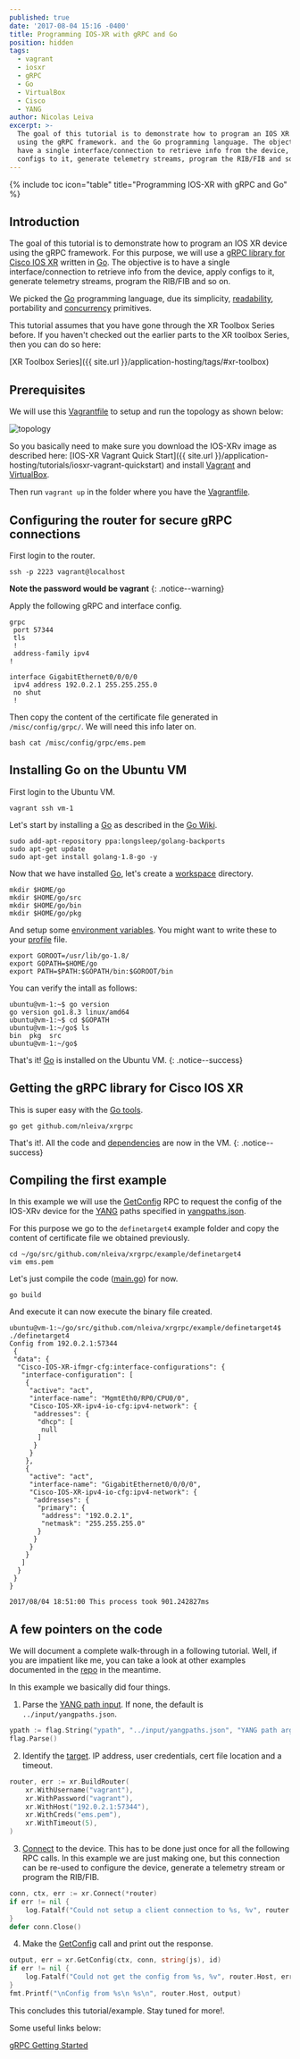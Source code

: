 ```yaml
---
published: true
date: '2017-08-04 15:16 -0400'
title: Programming IOS-XR with gRPC and Go
position: hidden
tags:
  - vagrant
  - iosxr
  - gRPC
  - Go
  - VirtualBox
  - Cisco
  - YANG
author: Nicolas Leiva
excerpt: >-
  The goal of this tutorial is to demonstrate how to program an IOS XR device
  using the gRPC framework. and the Go programming language. The objective is to
  have a single interface/connection to retrieve info from the device, apply
  configs to it, generate telemetry streams, program the RIB/FIB and so on.
---
```

{% include toc icon="table" title="Programming IOS-XR with gRPC and Go" %}

## Introduction
The goal of this tutorial is to demonstrate how to program an IOS XR device using the gRPC framework. For this purpose, we will use a [gRPC library for Cisco IOS XR](https://github.com/nleiva/xrgrpc) written in [Go](https://golang.org/).
The objective is to have a single interface/connection to retrieve info from the device, apply configs to it, generate telemetry streams, program the RIB/FIB and so on.

We picked the [Go](https://golang.org/) programming language, due its simplicity, [readability](https://talks.golang.org/2015/simplicity-is-complicated.slide#15), portability and [concurrency](https://github.com/nleiva/xrgrpc#cli-config-multiple-routers-simultaneously-merge) primitives.

This tutorial assumes that you have gone through the XR Toolbox Series before. If you haven't checked out the earlier parts to the XR toolbox Series, then you can do so here:  

>
[XR Toolbox Series]({{ site.url }}/application-hosting/tags/#xr-toolbox)

## Prerequisites

We will use this [Vagrantfile](https://github.com/nleiva/xrgrpc/blob/master/example/definetarget4/Vagrantfile) to setup and run the topology as shown below:  

![topology](https://xrdocs.github.io/xrdocs-images/assets/images/grpc.png)

So you basically need to make sure you download the IOS-XRv image as described here: [IOS-XR Vagrant Quick Start]({{ site.url }}/application-hosting/tutorials/iosxr-vagrant-quickstart) and install [Vagrant](https://www.vagrantup.com/downloads.html) and [VirtualBox](https://www.virtualbox.org/wiki/Downloads). 

Then run `vagrant up` in the folder where you have the [Vagrantfile](https://github.com/nleiva/xrgrpc/blob/master/example/definetarget4/Vagrantfile).

## Configuring the router for secure gRPC connections

First login to the router.

```shell
ssh -p 2223 vagrant@localhost
```

**Note the password would be vagrant**
{: .notice--warning}

Apply the following gRPC and interface config.

```
grpc
 port 57344
 tls
 !
 address-family ipv4
!
```

```
interface GigabitEthernet0/0/0/0
 ipv4 address 192.0.2.1 255.255.255.0
 no shut
 !
```

Then copy the content of the certificate file generated in `/misc/config/grpc/`. We will need this info later on.
 
```shell
bash cat /misc/config/grpc/ems.pem
```
 
## Installing Go on the Ubuntu VM

First login to the Ubuntu VM.

```shell
vagrant ssh vm-1
```

Let's start by installing a [Go](https://golang.org/) as described in the [Go Wiki](https://github.com/golang/go/wiki/Ubuntu).

```shell
sudo add-apt-repository ppa:longsleep/golang-backports
sudo apt-get update
sudo apt-get install golang-1.8-go -y
```

Now that we have installed [Go](https://golang.org/), let's create a [workspace](https://golang.org/doc/code.html#Workspaces) directory.

```shell
mkdir $HOME/go
mkdir $HOME/go/src
mkdir $HOME/go/bin
mkdir $HOME/go/pkg
```

And setup some [environment variables](https://golang.org/doc/code.html#GOPATH). You might want to write these to your [profile](http://www.theunixschool.com/2011/07/what-is-profile-file.html) file. 

```shell
export GOROOT=/usr/lib/go-1.8/
export GOPATH=$HOME/go
export PATH=$PATH:$GOPATH/bin:$GOROOT/bin
```

You can verify the intall as follows:

```shell
ubuntu@vm-1:~$ go version
go version go1.8.3 linux/amd64
ubuntu@vm-1:~$ cd $GOPATH
ubuntu@vm-1:~/go$ ls
bin  pkg  src
ubuntu@vm-1:~/go$
```

That's it! [Go](https://golang.org/) is installed on the Ubuntu VM.
{: .notice--success}  

## Getting the gRPC library for Cisco IOS XR

This is super easy with the [Go tools](https://golang.org/cmd/go/#hdr-Download_and_install_packages_and_dependencies).

```shell
go get github.com/nleiva/xrgrpc
```

That's it!. All the code and [dependencies](https://github.com/golang/dep) are now in the VM.
{: .notice--success} 

## Compiling the first example

In this example we will use the [GetConfig](https://github.com/nleiva/xrgrpc/blob/master/proto/ems/ems_grpc.proto#L10) RPC to request the config of the IOS-XRv device for the [YANG](https://github.com/YangModels/yang/tree/master/vendor/cisco/xr) paths specified in [yangpaths.json](https://github.com/nleiva/xrgrpc/blob/master/example/input/yangpaths.json).

For this purpose we go to the `definetarget4` example folder and copy the content of certificate file we obtained previously.

```shell
cd ~/go/src/github.com/nleiva/xrgrpc/example/definetarget4
vim ems.pem 
```

Let's just compile the code ([main.go](https://github.com/nleiva/xrgrpc/tree/master/example/definetarget4/main.go)) for now.

```shell
go build
```

And execute it can now execute the binary file created.

```shell
ubuntu@vm-1:~/go/src/github.com/nleiva/xrgrpc/example/definetarget4$ ./definetarget4
Config from 192.0.2.1:57344
 {
 "data": {
  "Cisco-IOS-XR-ifmgr-cfg:interface-configurations": {
   "interface-configuration": [
    {
     "active": "act",
     "interface-name": "MgmtEth0/RP0/CPU0/0",
     "Cisco-IOS-XR-ipv4-io-cfg:ipv4-network": {
      "addresses": {
       "dhcp": [
        null
       ]
      }
     }
    },
    {
     "active": "act",
     "interface-name": "GigabitEthernet0/0/0/0",
     "Cisco-IOS-XR-ipv4-io-cfg:ipv4-network": {
      "addresses": {
       "primary": {
        "address": "192.0.2.1",
        "netmask": "255.255.255.0"
       }
      }
     }
    }
   ]
  }
 }
}

2017/08/04 18:51:00 This process took 901.242827ms
```

## A few pointers on the code

We will document a complete walk-through in a following tutorial. Well, if you are impatient like me, you can take a look at other examples documented in the [repo](https://github.com/nleiva/xrgrpc) in the meantime.

In this example we basically did four things.

  1. Parse the [YANG path input](https://github.com/nleiva/xrgrpc/blob/master/example/definetarget4/main.go#L28). If none, the default is `../input/yangpaths.json`.

  ```go
  ypath := flag.String("ypath", "../input/yangpaths.json", "YANG path arguments")
  flag.Parse()
  ```

  2. Identify the [target](https://github.com/nleiva/xrgrpc/blob/master/example/definetarget4/main.go#L37). IP address, user credentials, cert file location and a timeout.

  ```go
  router, err := xr.BuildRouter(
      xr.WithUsername("vagrant"),
      xr.WithPassword("vagrant"),
      xr.WithHost("192.0.2.1:57344"),
      xr.WithCreds("ems.pem"),
      xr.WithTimeout(5),
  )
  ```

  3. [Connect](https://github.com/nleiva/xrgrpc/blob/master/example/definetarget4/main.go#L49) to the device. This has to be done just once for all the following RPC calls. In this example we are just making one, but this connection can be re-used to configure the device, generate a telemetry stream or program the RIB/FIB.

  ```go
  conn, ctx, err := xr.Connect(*router)
  if err != nil {
      log.Fatalf("Could not setup a client connection to %s, %v", router.Host, err)
  }
  defer conn.Close()
  ```

  4. Make the [GetConfig](https://github.com/nleiva/xrgrpc/blob/master/example/definetarget4/main.go#L60) call and print out the response.

  ```go
  output, err = xr.GetConfig(ctx, conn, string(js), id)
  if err != nil {
      log.Fatalf("Could not get the config from %s, %v", router.Host, err)
  }
  fmt.Printf("\nConfig from %s\n %s\n", router.Host, output)
  ```

This concludes this tutorial/example. Stay tuned for more!.

Some useful links below:

[gRPC Getting Started](https://github.com/CiscoDevNet/grpc-getting-started)
